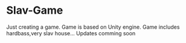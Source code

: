 # Slav-Game
Just creating a game. Game is based on Unity engine. Game includes hardbass,very slav house... Updates comming soon
